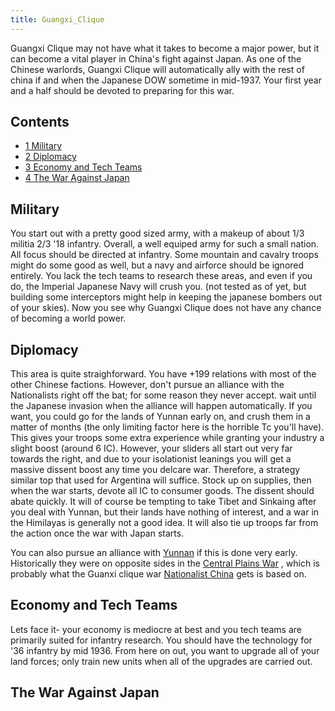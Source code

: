 ```yaml
---
title: Guangxi_Clique
---
```

Guangxi Clique may not have what it takes to become a major power, but
it can become a vital player in China's fight against Japan. As one of
the Chinese warlords, Guangxi Clique will automatically ally with the
rest of china if and when the Japanese DOW sometime in mid-1937. Your
first year and a half should be devoted to preparing for this war.

  

## Contents

-   [ 1 Military ](#Military)
-   [ 2 Diplomacy ](#Diplomacy)
-   [ 3 Economy and Tech Teams ](#Economy_and_Tech_Teams)
-   [ 4 The War Against Japan ](#The_War_Against_Japan)

##  Military 

You start out with a pretty good sized army, with a makeup of about 1/3
militia 2/3 '18 infantry. Overall, a well equiped army for such a small
nation. All focus should be directed at infantry. Some mountain and
cavalry troops might do some good as well, but a navy and airforce
should be ignored entirely. You lack the tech teams to research these
areas, and even if you do, the Imperial Japanese Navy will crush you.
(not tested as of yet, but building some interceptors might help in
keeping the japanese bombers out of your skies). Now you see why Guangxi
Clique does not have any chance of becoming a world power.

  

##  Diplomacy 

This area is quite straighforward. You have +199 relations with most of
the other Chinese factions. However, don't pursue an alliance with the
Nationalists right off the bat; for some reason they never accept. wait
until the Japanese invasion when the alliance will happen automatically.
If you want, you could go for the lands of Yunnan early on, and crush
them in a matter of months (the only limiting factor here is the
horrible Tc you'll have). This gives your troops some extra experience
while granting your industry a slight boost (around 6 IC). However, your
sliders all start out very far towards the right, and due to your
isolationist leanings you will get a massive dissent boost any time you
delcare war. Therefore, a strategy similar top that used for Argentina
will suffice. Stock up on supplies, then when the war starts, devote all
IC to consumer goods. The dissent should abate quickly. It will of
course be tempting to take Tibet and Sinkaing after you deal with
Yunnan, but their lands have nothing of interest, and a war in the
Himilayas is generally not a good idea. It will also tie up troops far
from the action once the war with Japan starts.

You can also pursue an alliance with [Yunnan](/wiki/Yunnan "Yunnan") if
this is done very early. Historically they were on opposite sides in the
[Central Plains War](https://en.wikipedia.org/wiki/Central_Plains_War) ,
which is probably what the Guanxi clique war [Nationalist
China](/wiki/Nationalist_China "Nationalist China") gets is based on.

##  Economy and Tech Teams 

Lets face it- your economy is mediocre at best and you tech teams are
primarily suited for infantry research. You should have the technology
for '36 infantry by mid 1936. From here on out, you want to upgrade all
of your land forces; only train new units when all of the upgrades are
carried out.

  

##  The War Against Japan 
